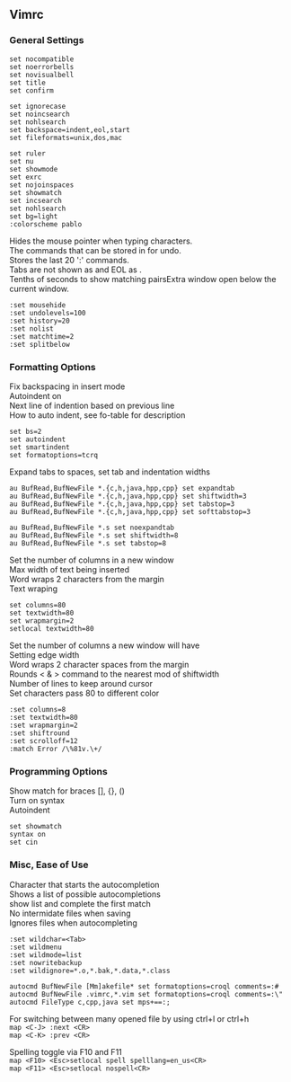## Vimrc

### General Settings   

`set nocompatible`  
`set noerrorbells`   
`set novisualbell`  
`set title`  
`set confirm`  

`set ignorecase`   
`set noincsearch`   
`set nohlsearch`   	
`set backspace=indent,eol,start`     
`set fileformats=unix,dos,mac`      

`set ruler`	          
`set nu` 			        
`set showmode`            
`set exrc`                     
`set nojoinspaces`             
`set showmatch`                
`set incsearch`                
`set nohlsearch`               
`set bg=light`   
`:colorscheme pablo`

Hides the mouse pointer when typing characters.   
The commands that can be stored in for undo.   
Stores the last 20 ':' commands.   
Tabs are not shown as <TABS> and EOL as <EOL>.   
Tenths of seconds to show matching pairsExtra window open below the current window.   

`:set mousehide`   
`:set undolevels=100`     
`:set history=20`	     
`:set nolist`	           
`:set matchtime=2`       
`:set splitbelow` 

### Formatting Options

Fix backspacing in insert mode   
Autoindent on   
Next line of indention based on previous line   
How to auto indent, see fo-table for description   

`set bs=2`   
`set autoindent`   
`set smartindent`   
`set formatoptions=tcrq`   

Expand tabs to spaces, set tab and indentation widths

`au BufRead,BufNewFile *.{c,h,java,hpp,cpp} set expandtab`   
`au BufRead,BufNewFile *.{c,h,java,hpp,cpp} set shiftwidth=3`   
`au BufRead,BufNewFile *.{c,h,java,hpp,cpp} set tabstop=3`   
`au BufRead,BufNewFile *.{c,h,java,hpp,cpp} set softtabstop=3`  

`au BufRead,BufNewFile *.s set noexpandtab`   
`au BufRead,BufNewFile *.s set shiftwidth=8`   
`au BufRead,BufNewFile *.s set tabstop=8`   

Set the number of columns in a new window   
Max width of text being inserted   
Word wraps 2 characters from the margin    
Text wraping   

`set columns=80`   
`set textwidth=80`   
`set wrapmargin=2`      
`setlocal textwidth=80`     


Set the number of columns a new window will have   
Setting edge width   
Word wraps 2 character spaces from the margin   
Rounds < & > command to the nearest mod of shiftwidth   
Number of lines to keep around cursor   
Set characters pass 80 to different color    

`:set columns=8`   
`:set textwidth=80`    
`:set wrapmargin=2`   
`:set shiftround`   
`:set scrolloff=12`   
`:match Error /\%81v.\+/`   

### Programming Options   

Show match for braces [], {}, ()   
Turn on syntax   
Autoindent   

`set showmatch`   
`syntax on`   
`set cin`   


### Misc, Ease of Use

Character that starts the autocompletion   
Shows a list of possible autocompletions   
show list and complete the first match    
No intermidate files when saving   
Ignores files when autocompleting   

`:set wildchar=<Tab>`   
`:set wildmenu`   
`:set wildmode=list`   
`:set nowritebackup`   
`:set wildignore=*.o,*.bak,*.data,*.class`   

`autocmd BufNewFile [Mm]akefile* set formatoptions=croql comments=:#`   
`autocmd BufNewFile .vimrc,*.vim set formatoptions=croql comments=:\"`   
`autocmd FileType c,cpp,java set mps+==:;`   

For switching between many opened file by using ctrl+l or ctrl+h   
`map <C-J> :next <CR>`   
`map <C-K> :prev <CR>`   

Spelling toggle via F10 and F11   
`map <F10> <Esc>setlocal spell spelllang=en_us<CR>`   
`map <F11> <Esc>setlocal nospell<CR>`  

